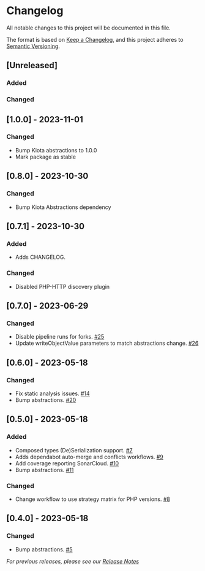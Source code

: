 # Changelog

All notable changes to this project will be documented in this file.

The format is based on [Keep a Changelog](https://keepachangelog.com/en/1.0.0/),
and this project adheres to [Semantic Versioning](https://semver.org/spec/v2.0.0.html).

## [Unreleased]

### Added

### Changed

## [1.0.0] - 2023-11-01

### Changed
- Bump Kiota abstractions to 1.0.0
- Mark package as stable

## [0.8.0] - 2023-10-30

### Changed
- Bump Kiota Abstractions dependency

## [0.7.1] - 2023-10-30

### Added
- Adds CHANGELOG.

### Changed
- Disabled PHP-HTTP discovery plugin

## [0.7.0] - 2023-06-29

### Changed
- Disable pipeline runs for forks. [#25](https://github.com/microsoft/kiota-serialization-text-php/pull/25)
- Update writeObjectValue parameters to match abstractions change. [#26](https://github.com/microsoft/kiota-serialization-text-php/pull/26)

## [0.6.0] - 2023-05-18

### Changed
- Fix static analysis issues. [#14](https://github.com/microsoft/kiota-serialization-text-php/pull/14)
- Bump abstractions. [#20](https://github.com/microsoft/kiota-serialization-text-php/pull/20)

## [0.5.0] - 2023-05-18

### Added
- Composed types (De)Serialization support. [#7](https://github.com/microsoft/kiota-serialization-text-php/pull/7)
- Adds dependabot auto-merge and conflicts workflows. [#9](https://github.com/microsoft/kiota-serialization-text-php/pull/9)
- Add coverage reporting SonarCloud. [#10](https://github.com/microsoft/kiota-serialization-text-php/pull/10)
- Bump abstractions. [#11](https://github.com/microsoft/kiota-serialization-text-php/pull/11)

### Changed
- Change workflow to use strategy matrix for PHP versions. [#8](https://github.com/microsoft/kiota-serialization-text-php/pull/8)

## [0.4.0] - 2023-05-18

### Changed
- Bump abstractions. [#5](https://github.com/microsoft/kiota-serialization-text-php/pull/5)


*For previous releases, please see our [Release Notes](https://github.com/microsoft/kiota-serialization-text-php/releases)*
